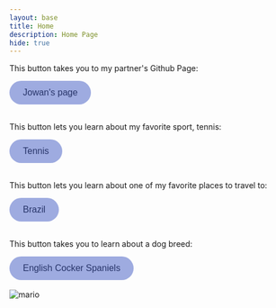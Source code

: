 ```yaml
---
layout: base
title: Home 
description: Home Page
hide: true
---
```

<style>
  .animated-button {
    background-color: ##4363e6; 
    color: black;
    border: none;
    border-radius: 25px;
    padding: 12px 24px;
    font-size: 16px;
    cursor: pointer;
    position: relative;
    overflow: hidden;
    transition: color 0.4s;
  }

  .animated-button::before {
    content: '';
    position: absolute;
    top: 50%;
    left: 50%;
    width: 300%;
    height: 300%;
    background: rgba(79, 105, 209, 0.5);
    transition: width 0.4s, height 0.4s, top 0.4s, left 0.4s;
    border-radius: 50%;
    z-index: 0;
    transform: translate(-50%, -50%);
  }

  .animated-button:hover::before {
    width: 0;
    height: 0;
    top: 50%;
    left: 50%;
  }

  .animated-button:hover {
    color: #0c33cf;
  }

  .animated-button span {
    position: relative;
    z-index: 1;
  }
</style>

<p>This button takes you to my partner's Github Page:</p>
<button class="animated-button" onclick="window.location.href='https://jowan3.github.io/Jowan_2025'">Jowan's page</button><br><br>

<p>This button lets you learn about my favorite sport, tennis:</p>
<button class="animated-button" onclick="window.location.href='http://127.0.0.1:4100/gabi_2025/tennis/'">Tennis</button><br><br>

<p>This button lets you learn about one of my favorite places to travel to:</p>
<button class="animated-button" onclick="window.location.href='http://127.0.0.1:4100/gabi_2025/brazil/'">Brazil</button> <br><br>

<p>This button takes you to learn about a dog breed:<p>
<button class="animated-button" onclick="window.location.href='http://127.0.0.1:4100/gabi_2025/spaniels/'">English Cocker Spaniels</button> <br><br>

<img src="https://media0.giphy.com/media/XuL4Zlq33sCTC/giphy.gif?cid=6c09b952roqx9x1uhiur86tdfrwrq0q7egmey7t2b4mz51p1&ep=v1_gifs_search&rid=giphy.gif&ct=s" alt="mario">


<br><br>







